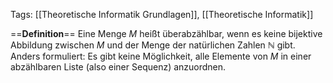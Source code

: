Tags: [[Theoretische Informatik Grundlagen]], [[Theoretische Informatik]]

==**Definition**==
Eine Menge ${M}$ heißt überabzählbar, wenn es keine bijektive Abbildung zwischen ${M}$ und der Menge der natürlichen Zahlen $\mathbb{N}$ gibt. Anders formuliert: Es gibt keine Möglichkeit, alle Elemente von ${M}$ in einer abzählbaren Liste (also einer Sequenz) anzuordnen.
